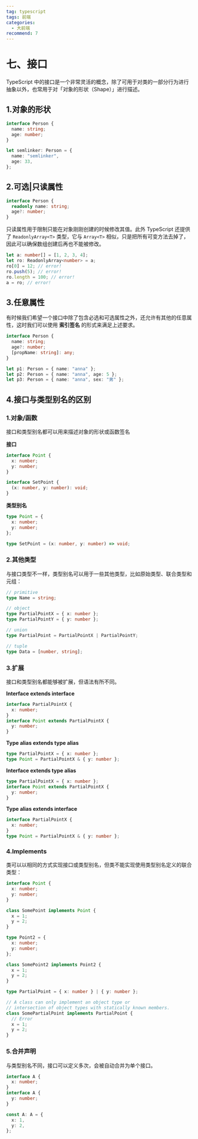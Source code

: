 ```yaml
---
tag: typescript
tags: 前端
categories:
  - 大前端
recommend: 7
---
```


# 七、接口

TypeScript 中的接口是一个非常灵活的概念，除了可用于对类的一部分行为进行抽象以外，也常用于对「对象的形状（Shape）」进行描述。

## 1.对象的形状

```ts
interface Person {
  name: string;
  age: number;
}

let semlinker: Person = {
  name: "semlinker",
  age: 33,
};
```

## 2.可选|只读属性

```ts
interface Person {
  readonly name: string;
  age?: number;
}
```

只读属性用于限制只能在对象刚刚创建的时候修改其值。此外 TypeScript 还提供了 `ReadonlyArray<T>` 类型，它与 `Array<T>` 相似，只是把所有可变方法去掉了，因此可以确保数组创建后再也不能被修改。

```ts
let a: number[] = [1, 2, 3, 4];
let ro: ReadonlyArray<number> = a;
ro[0] = 12; // error!
ro.push(5); // error!
ro.length = 100; // error!
a = ro; // error!
```

## 3.任意属性

有时候我们希望一个接口中除了包含必选和可选属性之外，还允许有其他的任意属性，这时我们可以使用 **索引签名** 的形式来满足上述要求。

```ts
interface Person {
  name: string;
  age?: number;
  [propName: string]: any;
}

let p1: Person = { name: "anna" };
let p2: Person = { name: "anna", age: 5 };
let p3: Person = { name: "anna", sex: "男" };
```

## 4.接口与类型别名的区别

### 1.对象/函数

接口和类型别名都可以用来描述对象的形状或函数签名

**接口**

```ts
interface Point {
  x: number;
  y: number;
}

interface SetPoint {
  (x: number, y: number): void;
}
```

**类型别名**

```ts
type Point = {
  x: number;
  y: number;
};

type SetPoint = (x: number, y: number) => void;
```

### 2.其他类型

与接口类型不一样，类型别名可以用于一些其他类型，比如原始类型、联合类型和元组：

```ts
// primitive
type Name = string;

// object
type PartialPointX = { x: number };
type PartialPointY = { y: number };

// union
type PartialPoint = PartialPointX | PartialPointY;

// tuple
type Data = [number, string];
```

### 3.扩展

接口和类型别名都能够被扩展，但语法有所不同。

**Interface extends interface**

```ts
interface PartialPointX {
  x: number;
}
interface Point extends PartialPointX {
  y: number;
}
```

**Type alias extends type alias**

```ts
type PartialPointX = { x: number };
type Point = PartialPointX & { y: number };
```

**Interface extends type alias**

```ts
type PartialPointX = { x: number };
interface Point extends PartialPointX {
  y: number;
}
```

**Type alias extends interface**

```ts
interface PartialPointX {
  x: number;
}
type Point = PartialPointX & { y: number };
```

### 4.Implements

类可以以相同的方式实现接口或类型别名，但类不能实现使用类型别名定义的联合类型：

```ts
interface Point {
  x: number;
  y: number;
}

class SomePoint implements Point {
  x = 1;
  y = 2;
}

type Point2 = {
  x: number;
  y: number;
};

class SomePoint2 implements Point2 {
  x = 1;
  y = 2;
}

type PartialPoint = { x: number } | { y: number };

// A class can only implement an object type or
// intersection of object types with statically known members.
class SomePartialPoint implements PartialPoint {
  // Error
  x = 1;
  y = 2;
}
```

### 5.合并声明

与类型别名不同，接口可以定义多次，会被自动合并为单个接口。

```ts
interface A {
  x: number;
}
interface A {
  y: number;
}

const A: A = {
  x: 1,
  y: 2,
};
```
